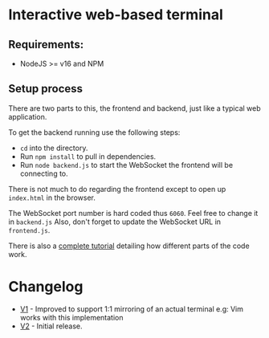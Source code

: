 # Interactive web-based terminal

## Requirements:
- NodeJS >= v16 and NPM

## Setup process
There are two parts to this, the frontend and backend, just like a typical web application.

To get the backend running use the following steps:

- `cd` into the directory.
- Run `npm install` to pull in dependencies.
- Run `node backend.js` to start the WebSocket the frontend will be connecting to.

There is not much to do regarding the frontend except to open up `index.html` in the browser.

The WebSocket port number is hard coded thus `6060`. Feel free to change it in `backend.js`
Also, don't forget to update the WebSocket URL in `frontend.js`.

There is also a [complete tutorial](https://www.eddymens.com/blog/creating-a-browser-based-interactive-terminal-using-xtermjs-and-nodejs) detailing how different parts of the code work.

# Changelog
- [V1](https://github.com/EDDYMENS/interactive-terminal/commit/0f27f59decbffe1cb322dac53b131cc281d2ad16) - Improved to support 1:1 mirroring of an actual terminal  e.g: Vim works with this implementation
- [V2](https://github.com/EDDYMENS/interactive-terminal/commit/6a517bb3c9102628eb20f1f470af97c3502fe935) - Initial release.
